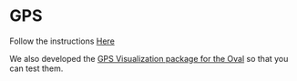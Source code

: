 # GPS

Follow the instructions [Here](https://olinrobotics.github.io/Odroid_Setup/gps)

We also developed the [GPS Visualization package for the Oval](https://github.com/Olin-FunRobo/FunRobo-GPSViewer) so that you can test them.
